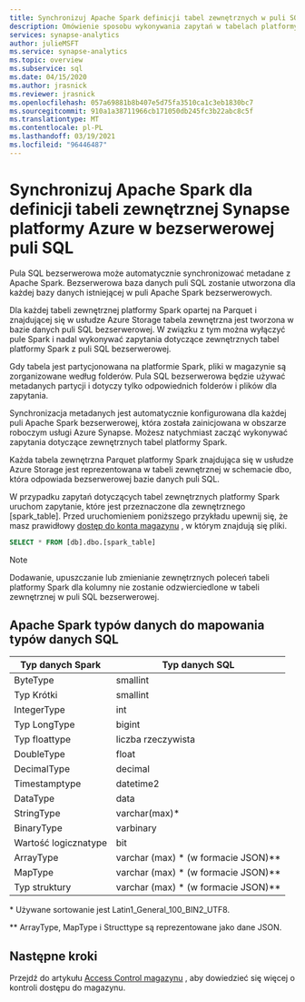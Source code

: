 ```yaml
---
title: Synchronizuj Apache Spark definicji tabel zewnętrznych w puli SQL bezserwerowej
description: Omówienie sposobu wykonywania zapytań w tabelach platformy Spark przy użyciu bezserwerowej puli SQL
services: synapse-analytics
author: julieMSFT
ms.service: synapse-analytics
ms.topic: overview
ms.subservice: sql
ms.date: 04/15/2020
ms.author: jrasnick
ms.reviewer: jrasnick
ms.openlocfilehash: 057a69881b8b407e5d75fa3510ca1c3eb1830bc7
ms.sourcegitcommit: 910a1a38711966cb171050db245fc3b22abc8c5f
ms.translationtype: MT
ms.contentlocale: pl-PL
ms.lasthandoff: 03/19/2021
ms.locfileid: "96446487"
---
```

# <a name="synchronize-apache-spark-for-azure-synapse-external-table-definitions-in-serverless-sql-pool"></a>Synchronizuj Apache Spark dla definicji tabeli zewnętrznej Synapse platformy Azure w bezserwerowej puli SQL

Pula SQL bezserwerowa może automatycznie synchronizować metadane z Apache Spark. Bezserwerowa baza danych puli SQL zostanie utworzona dla każdej bazy danych istniejącej w puli Apache Spark bezserwerowych. 

Dla każdej tabeli zewnętrznej platformy Spark opartej na Parquet i znajdującej się w usłudze Azure Storage tabela zewnętrzna jest tworzona w bazie danych puli SQL bezserwerowej. W związku z tym można wyłączyć pule Spark i nadal wykonywać zapytania dotyczące zewnętrznych tabel platformy Spark z puli SQL bezserwerowej.

Gdy tabela jest partycjonowana na platformie Spark, pliki w magazynie są zorganizowane według folderów. Pula SQL bezserwerowa będzie używać metadanych partycji i dotyczy tylko odpowiednich folderów i plików dla zapytania.

Synchronizacja metadanych jest automatycznie konfigurowana dla każdej puli Apache Spark bezserwerowej, która została zainicjowana w obszarze roboczym usługi Azure Synapse. Możesz natychmiast zacząć wykonywać zapytania dotyczące zewnętrznych tabel platformy Spark.

Każda tabela zewnętrzna Parquet platformy Spark znajdująca się w usłudze Azure Storage jest reprezentowana w tabeli zewnętrznej w schemacie dbo, która odpowiada bezserwerowej bazie danych puli SQL. 

W przypadku zapytań dotyczących tabel zewnętrznych platformy Spark uruchom zapytanie, które jest przeznaczone dla zewnętrznego [spark_table]. Przed uruchomieniem poniższego przykładu upewnij się, że masz prawidłowy [dostęp do konta magazynu](develop-storage-files-storage-access-control.md) , w którym znajdują się pliki.

```sql
SELECT * FROM [db].dbo.[spark_table]
```

> [!NOTE]
> Dodawanie, upuszczanie lub zmienianie zewnętrznych poleceń tabeli platformy Spark dla kolumny nie zostanie odzwierciedlone w tabeli zewnętrznej w puli SQL bezserwerowej.

## <a name="apache-spark-data-types-to-sql-data-types-mapping"></a>Apache Spark typów danych do mapowania typów danych SQL

| Typ danych Spark | Typ danych SQL               |
| --------------- | --------------------------- |
| ByteType        | smallint                    |
| Typ Krótki      | smallint                    |
| IntegerType     | int                         |
| Typ LongType        | bigint                      |
| Typ floattype       | liczba rzeczywista                        |
| DoubleType      | float                       |
| DecimalType     | decimal                     |
| Timestamptype   | datetime2                   |
| DataType        | data                        |
| StringType      | varchar(max)\*               |
| BinaryType      | varbinary                   |
| Wartość logicznatype     | bit                         |
| ArrayType       | varchar (max) \* (w formacie JSON)\** |
| MapType         | varchar (max) \* (w formacie JSON)\** |
| Typ struktury      | varchar (max) \* (w formacie JSON)\** |

\* Używane sortowanie jest Latin1_General_100_BIN2_UTF8.

\** ArrayType, MapType i Structtype są reprezentowane jako dane JSON.



## <a name="next-steps"></a>Następne kroki

Przejdź do artykułu [Access Control magazynu](develop-storage-files-storage-access-control.md) , aby dowiedzieć się więcej o kontroli dostępu do magazynu.

